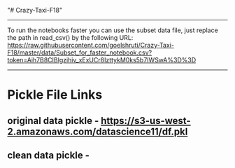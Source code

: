 "# Crazy-Taxi-F18" 

----------------------------------------
To run the notebooks faster you can use the subset data file, just replace the path in read_csv() by the following URL:
https://raw.githubusercontent.com/goelshruti/Crazy-Taxi-F18/master/data/Subset_for_faster_notebook.csv?token=Aih7B8CIBlgzihiv_xExUCr8IzttykM0ks5b7IWSwA%3D%3D

---------------------------------------
# Pickle File Links
## original data pickle -  	https://s3-us-west-2.amazonaws.com/datascience11/df.pkl
## clean data pickle - 
